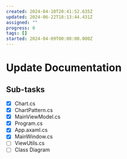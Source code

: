 ```yaml
---
created: 2024-04-10T20:41:52.635Z
updated: 2024-06-22T18:13:44.431Z
assigned: ""
progress: 0
tags: []
started: 2024-04-09T00:00:00.000Z
---
```


# Update Documentation

## Sub-tasks

- [x] Chart.cs
- [x] ChartPattern.cs
- [x] MainViewModel.cs
- [x] Program.cs
- [x] App.axaml.cs
- [x] MainWindow.cs
- [ ] ViewUtils.cs
- [ ] Class Diagram
